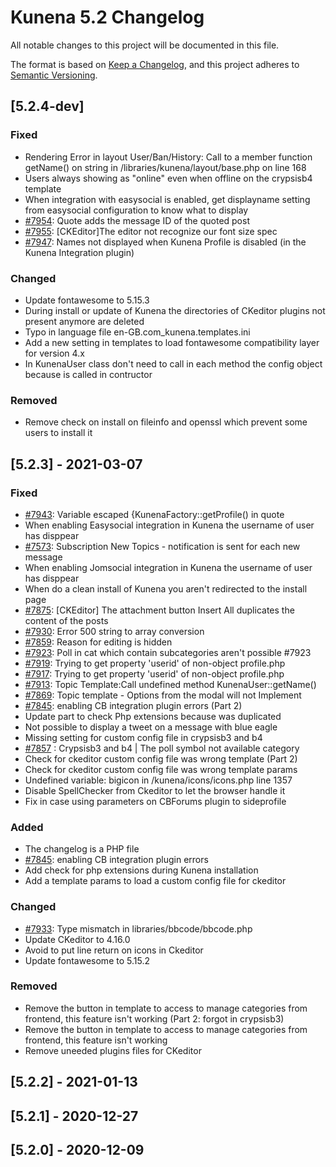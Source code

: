 # Kunena 5.2 Changelog
All notable changes to this project will be documented in this file.

The format is based on [Keep a Changelog](https://keepachangelog.com/en/1.0.0/),
and this project adheres to [Semantic Versioning](https://semver.org/spec/v2.0.0.html).

## [5.2.4-dev]
### Fixed
* Rendering Error in layout User/Ban/History: Call to a member function getName() on string in /libraries/kunena/layout/base.php on line 168
* Users always showing as "online" even when offline on the crypsisb4 template
* When integration with easysocial is enabled, get displayname setting from easysocial configuration to know what to display
* [#7954](https://github.com/Kunena/Kunena-Forum/issues/7954): Quote adds the message ID of the quoted post
* [#7955](https://github.com/Kunena/Kunena-Forum/issues/7955): [CKEditor]The editor not recognize our font size spec
* [#7947](https://github.com/Kunena/Kunena-Forum/issues/7947): Names not displayed when Kunena Profile is disabled (in the Kunena Integration plugin)

### Changed
* Update fontawesome to 5.15.3
* During install or update of Kunena the directories of CKeditor plugins not present anymore are deleted
* Typo in language file en-GB.com_kunena.templates.ini
* Add a new setting in templates to load fontawesome compatibility layer for version 4.x
* In KunenaUser class don't need to call in each method the config object because is called in contructor

### Removed
* Remove check on install on fileinfo and openssl which prevent some users to install it

## [5.2.3] - 2021-03-07
### Fixed
* [#7943](https://github.com/Kunena/Kunena-Forum/issues/7943): Variable escaped {KunenaFactory::getProfile() in quote
* When enabling Easysocial integration in Kunena the username of user has disppear
* [#7573](https://github.com/Kunena/Kunena-Forum/issues/7573): Subscription New Topics - notification is sent for each new message
* When enabling Jomsocial integration in Kunena the username of user has disppear
* When do a clean install of Kunena you aren't redirected to the install page
* [#7875](https://github.com/Kunena/Kunena-Forum/issues/7875): [CKEditor] The attachment button Insert All duplicates the content of the posts
* [#7930](https://github.com/Kunena/Kunena-Forum/issues/7930): Error 500 string to array conversion
* [#7859](https://github.com/Kunena/Kunena-Forum/issues/7859): Reason for editing is hidden
* [#7923](https://github.com/Kunena/Kunena-Forum/issues/7923): Poll in cat which contain subcategories aren't possible #7923
* [#7919](https://github.com/Kunena/Kunena-Forum/issues/7919): Trying to get property 'userid' of non-object profile.php
* [#7917](https://github.com/Kunena/Kunena-Forum/issues/7917): Trying to get property 'userid' of non-object profile.php
* [#7913](https://github.com/Kunena/Kunena-Forum/issues/7913): Topic Template:Call undefined method KunenaUser::getName()
* [#7869](https://github.com/Kunena/Kunena-Forum/issues/7869): Topic template - Options from the modal will not Implement
* [#7845](https://github.com/Kunena/Kunena-Forum/issues/7845): enabling CB integration plugin errors (Part 2)
* Update part to check Php extensions because was duplicated
* Not possible to display a tweet on a message with blue eagle
* Missing setting for custom config file in crypsisb3 and b4
* [#7857](https://github.com/Kunena/Kunena-Forum/issues/7857) : Crypsisb3 and b4 | The poll symbol not available category
* Check for ckeditor custom config file was wrong template (Part 2)
* Check for ckeditor custom config file was wrong template params
* Undefined variable: bigicon in /kunena/icons/icons.php line 1357
* Disable SpellChecker from Ckeditor to let the browser handle it
* Fix in case using parameters on CBForums plugin to sideprofile

### Added
* The changelog is a PHP file
* [#7845](https://github.com/Kunena/Kunena-Forum/issues/7845): enabling CB integration plugin errors
* Add check for php extensions during Kunena installation
* Add a template params to load a custom config file for ckeditor

### Changed
* [#7933](https://github.com/Kunena/Kunena-Forum/issues/7933): Type mismatch in libraries/bbcode/bbcode.php
* Update CKeditor to 4.16.0
* Avoid to put line return on icons in Ckeditor
* Update fontawesome to 5.15.2

### Removed
* Remove the button in template to access to manage categories from frontend, this feature isn't working (Part 2: forgot in crypsisb3)
* Remove the button in template to access to manage categories from frontend, this feature isn't working
* Remove uneeded plugins files for CKeditor

## [5.2.2] - 2021-01-13

## [5.2.1] - 2020-12-27

## [5.2.0] - 2020-12-09